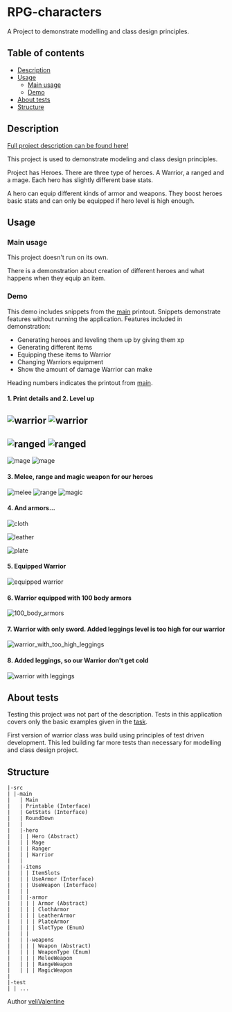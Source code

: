 # RPG-characters
A Project to demonstrate modelling and class design principles.
<a name=""></a>
## Table of contents

- [Description](#description)
- [Usage](#usage)
    - [Main usage](#usageMain)
    - [Demo](#usageDemo)
- [About tests](#tests)
- [Structure](#structure)

<a name="description"></a>

## Description

[Full project description can be found here!](/documents/Task3.pdf)

This project is used to demonstrate modeling and class design principles.

Project has Heroes. There are three type of heroes. A Warrior, a ranged and a mage.
Each hero has slightly different base stats.

A hero can equip different kinds of armor and weapons. They boost heroes basic stats and can only be equipped if hero level is high enough.

<a name="usage"></a>
## Usage

<a name="usageMain"></a>
### Main usage
This project doesn't run on its own.

There is a demonstration about creation of different heroes and what happens when they equip an item.

<a name="usageDemo"></a>
### Demo
This demo includes snippets from the [main](/src/main) printout.
Snippets demonstrate features without running the application.
Features included in demonstration: 
- Generating heroes and leveling them up by giving them xp
- Generating different items
- Equipping these items to Warrior
- Changing Warriors equipment
- Show the amount of damage Warrior can make

Heading numbers indicates the printout from [main](/src/main).

#### 1. Print details and 2. Level up

![warrior](documents/1_warrior.PNG)
![warrior](documents/2_warrior.PNG)
---

![ranged](documents/1_range.PNG)
![ranged](documents/2_range.PNG)
---

![mage](documents/1_mage.PNG)
![mage](documents/2_mage.PNG)
#### 3. Melee, range and magic weapon for our heroes

![melee](documents/3_weapon_melee.PNG)
![range](documents/3_weapon_range.PNG)
![magic](documents/3_weapon_magic.PNG)

#### 4. And armors...

![cloth](documents/4_armor_helmet.PNG)

![leather](documents/4_armor_body.PNG)

![plate](documents/4_armor_legs.PNG)

#### 5. Equipped Warrior
![equipped warrior](documents/5_warrior.PNG)

#### 6. Warrior equipped with 100 body armors
![100_body_armors](documents/6_warrior.PNG)

#### 7. Warrior with only sword. Added leggings level is too high for our warrior
![warrior_with_too_high_leggings](documents/7_warrior.PNG)

#### 8. Added leggings, so our Warrior don't get cold
![warrior with leggings](documents/8_warrior.PNG)

<a name="tests"></a>
## About tests

Testing this project was not part of the description. Tests in this application covers only the basic examples given in the [task](/documents/Task3.pdf). 

First version of warrior class was build using principles of test driven development.
This led building far more tests than necessary for modelling and class design project.

<a name="structure"></a>
## Structure
```
|-src
| |-main
|   | Main
|   | Printable (Interface)
|   | GetStats (Interface)
|   | RoundDown
|   |  
|   |-hero
|   | | Hero (Abstract)
|   | | Mage
|   | | Ranger
|   | | Warrior
|   |
|   |-items
|   | | ItemSlots
|   | | UseArmor (Interface)
|   | | UseWeapon (Interface)
|   | |
|   | |-armor
|   | | | Armor (Abstract)
|   | | | ClothArmor
|   | | | LeatherArmor
|   | | | PlateArmor
|   | | | SlotType (Enum)
|   | |
|   | |-weapons
|   | | | Weapon (Abstract)
|   | | | WeaponType (Enum)
|   | | | MeleeWeapon
|   | | | RangeWeapon
|   | | | MagicWeapon 
|
|-test
| | ...
```

Author
[veliValentine](https://github.com/veliValentine)